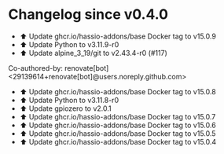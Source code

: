 # Changelog since v0.4.0
- ⬆️ Update ghcr.io/hassio-addons/base Docker tag to v15.0.9 
- ⬆️ Update Python to v3.11.9-r0 
- ⬆️ Update alpine_3_19/git to v2.43.4-r0 (#117)

Co-authored-by: renovate[bot] <29139614+renovate[bot]@users.noreply.github.com> 
- ⬆️ Update ghcr.io/hassio-addons/base Docker tag to v15.0.8 
- ⬆️ Update Python to v3.11.8-r0 
- ⬆️ Update gpiozero to v2.0.1 
- ⬆️ Update ghcr.io/hassio-addons/base Docker tag to v15.0.7 
- ⬆️ Update ghcr.io/hassio-addons/base Docker tag to v15.0.6 
- ⬆️ Update ghcr.io/hassio-addons/base Docker tag to v15.0.5 
- ⬆️ Update ghcr.io/hassio-addons/base Docker tag to v15.0.4 
